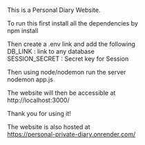 This is a Personal Diary Website.  

To run this first install all the dependencies by  
npm install  

Then create a .env link and add the following  
DB_LINK : link to any database  
SESSION_SECRET : Secret key for Session  
  
Then using node/nodemon run the server  
nodemon app.js  

The website will then be accessible at  
http://localhost:3000/  
  
Thank you for using it!  
  
The website is also hosted at  
https://personal-private-diary.onrender.com/